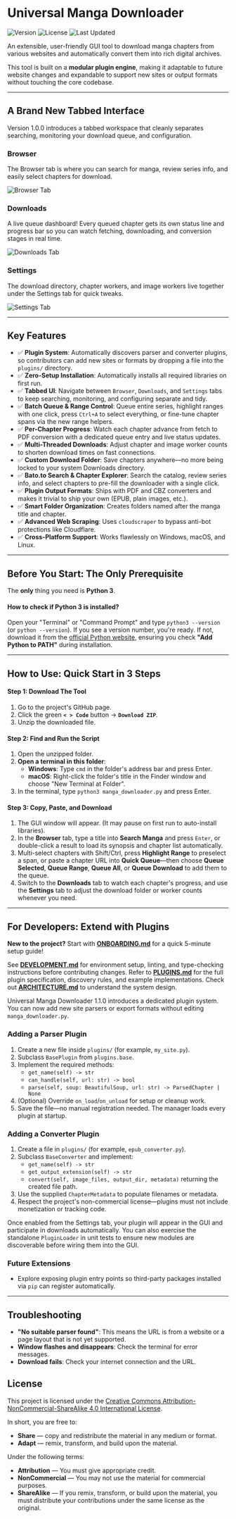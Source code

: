 # Universal Manga Downloader

![Version](https://img.shields.io/badge/version-1.1.1-orange)
![License](https://img.shields.io/badge/License-CC%20BY--NC--SA%204.0-yellow)
![Last Updated](https://img.shields.io/badge/last%20updated-2025--10--12-informational)

An extensible, user-friendly GUI tool to download manga chapters from various websites and automatically convert them into rich digital archives.

This tool is built on a **modular plugin engine**, making it adaptable to future website changes and expandable to support new sites or output formats without touching the core codebase.

---

## A Brand New Tabbed Interface

Version 1.0.0 introduces a tabbed workspace that cleanly separates searching, monitoring your download queue, and configuration.

### Browser
The Browser tab is where you can search for manga, review series info, and easily select chapters for download.

![Browser Tab](assets/Browser.png)

### Downloads
A live queue dashboard! Every queued chapter gets its own status line and progress bar so you can watch fetching, downloading, and conversion stages in real time.

![Downloads Tab](assets/Downloads.png)

### Settings
The download directory, chapter workers, and image workers live together under the Settings tab for quick tweaks.

![Settings Tab](assets/Settings.png)

---

## Key Features

-   ✅ **Plugin System**: Automatically discovers parser and converter plugins, so contributors can add new sites or formats by dropping a file into the `plugins/` directory.
-   ✅ **Zero-Setup Installation**: Automatically installs all required libraries on first run.
-   ✅ **Tabbed UI**: Navigate between `Browser`, `Downloads`, and `Settings` tabs to keep searching, monitoring, and configuring separate and tidy.
-   ✅ **Batch Queue & Range Control**: Queue entire series, highlight ranges with one click, press `Ctrl+A` to select everything, or fine-tune chapter spans via the new range helpers.
-   ✅ **Per-Chapter Progress**: Watch each chapter advance from fetch to PDF conversion with a dedicated queue entry and live status updates.
-   ✅ **Multi-Threaded Downloads**: Adjust chapter and image worker counts to shorten download times on fast connections.
-   ✅ **Custom Download Folder**: Save chapters anywhere—no more being locked to your system Downloads directory.
-   ✅ **Bato.to Search & Chapter Explorer**: Search the catalog, review series info, and select chapters to pre-fill the downloader with a single click.
-   ✅ **Plugin Output Formats**: Ships with PDF and CBZ converters and makes it trivial to ship your own (EPUB, plain images, etc.).
-   ✅ **Smart Folder Organization**: Creates folders named after the manga title and chapter.
-   ✅ **Advanced Web Scraping**: Uses `cloudscraper` to bypass anti-bot protections like Cloudflare.
-   ✅ **Cross-Platform Support**: Works flawlessly on Windows, macOS, and Linux.

---

## Before You Start: The Only Prerequisite

The **only** thing you need is **Python 3**.

#### How to check if Python 3 is installed?

Open your "Terminal" or "Command Prompt" and type `python3 --version` (or `python --version`). If you see a version number, you're ready. If not, download it from the [official Python website](https://www.python.org/downloads/), ensuring you check **"Add Python to PATH"** during installation.

---

## How to Use: Quick Start in 3 Steps

#### Step 1: Download The Tool
1.  Go to the project's GitHub page.
2.  Click the green **`< > Code`** button -> **`Download ZIP`**.
3.  Unzip the downloaded file.

#### Step 2: Find and Run the Script
1.  Open the unzipped folder.
2.  **Open a terminal in this folder**:
    -   **Windows**: Type `cmd` in the folder's address bar and press Enter.
    -   **macOS**: Right-click the folder's title in the Finder window and choose "New Terminal at Folder".
3.  In the terminal, type `python3 manga_downloader.py` and press Enter.

#### Step 3: Copy, Paste, and Download
1.  The GUI window will appear. (It may pause on first run to auto-install libraries).
2.  In the **Browser** tab, type a title into **Search Manga** and press `Enter`, or double-click a result to load its synopsis and chapter list automatically.
3.  Multi-select chapters with Shift/Ctrl, press **Highlight Range** to preselect a span, or paste a chapter URL into **Quick Queue**—then choose **Queue Selected**, **Queue Range**, **Queue All**, or **Queue Download** to add them to the queue.
4.  Switch to the **Downloads** tab to watch each chapter's progress, and use the **Settings** tab to adjust the download folder or worker counts whenever you need.

---

## For Developers: Extend with Plugins

**New to the project?** Start with **[ONBOARDING.md](ONBOARDING.md)** for a quick 5-minute setup guide!

See **[DEVELOPMENT.md](DEVELOPMENT.md)** for environment setup, linting, and type-checking instructions before contributing changes. Refer to **[PLUGINS.md](PLUGINS.md)** for the full plugin specification, discovery rules, and example implementations. Check out **[ARCHITECTURE.md](ARCHITECTURE.md)** to understand the system design.

Universal Manga Downloader 1.1.0 introduces a dedicated plugin system. You can now add new site parsers or export formats without editing `manga_downloader.py`.

### Adding a Parser Plugin

1.  Create a new file inside `plugins/` (for example, `my_site.py`).
2.  Subclass `BasePlugin` from `plugins.base`.
3.  Implement the required methods:
    -   `get_name(self) -> str`
    -   `can_handle(self, url: str) -> bool`
    -   `parse(self, soup: BeautifulSoup, url: str) -> ParsedChapter | None`
4.  (Optional) Override `on_load`/`on_unload` for setup or cleanup work.
5.  Save the file—no manual registration needed. The manager loads every plugin at startup.

### Adding a Converter Plugin

1.  Create a file in `plugins/` (for example, `epub_converter.py`).
2.  Subclass `BaseConverter` and implement:
    -   `get_name(self) -> str`
    -   `get_output_extension(self) -> str`
    -   `convert(self, image_files, output_dir, metadata)` returning the created file path.
3.  Use the supplied `ChapterMetadata` to populate filenames or metadata.
4.  Respect the project's non-commercial license—plugins must not include monetization or tracking code.

Once enabled from the Settings tab, your plugin will appear in the GUI and participate in downloads automatically. You can also exercise the standalone `PluginLoader` in unit tests to ensure new modules are discoverable before wiring them into the GUI.

### Future Extensions

-   Explore exposing plugin entry points so third-party packages installed via `pip` can register automatically.

---

## Troubleshooting

-   **"No suitable parser found"**: This means the URL is from a website or a page layout that is not yet supported.
-   **Window flashes and disappears**: Check the terminal for error messages.
-   **Download fails**: Check your internet connection and the URL.

## License

This project is licensed under the [Creative Commons Attribution-NonCommercial-ShareAlike 4.0 International License](https://creativecommons.org/licenses/by-nc-sa/4.0/).

In short, you are free to:
-   **Share** — copy and redistribute the material in any medium or format.
-   **Adapt** — remix, transform, and build upon the material.

Under the following terms:
-   **Attribution** — You must give appropriate credit.
-   **NonCommercial** — You may not use the material for commercial purposes.
-   **ShareAlike** — If you remix, transform, or build upon the material, you must distribute your contributions under the same license as the original.
